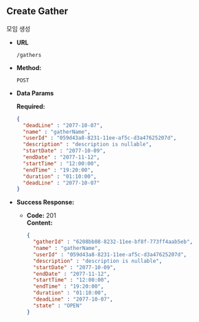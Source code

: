 **Create Gather**
----
모임 생성

* **URL**

  `/gathers`

* **Method:**

  `POST`

* **Data Params**
   
  **Required:**
  ```json
  {
    "deadLine" : "2077-10-07",
    "name" : "gatherName",
    "userId" : "059d43a8-8231-11ee-af5c-d3a47625207d",
    "description" : "description is nullable",
    "startDate" : "2077-10-09",
    "endDate" : "2077-11-12",
    "startTime" : "12:00:00",
    "endTime" : "19:20:00",
    "duration" : "01:10:00",
    "deadLine" : "2077-10-07"
  }
  ```

* **Success Response:**

    * **Code:** 201 <br />
      **Content:** <br/>
      ```json
      {
        "gatherId" : "6208bb08-8232-11ee-bf8f-773ff4aab5eb",
        "name" : "gatherName",
        "userId" : "059d43a8-8231-11ee-af5c-d3a47625207d",
        "description" : "description is nullable",
        "startDate" : "2077-10-09",
        "endDate" : "2077-11-12",
        "startTime" : "12:00:00",
        "endTime" : "19:20:00",
        "duration" : "01:10:00",
        "deadLine" : "2077-10-07",
        "state" : "OPEN"
      }  
      ```